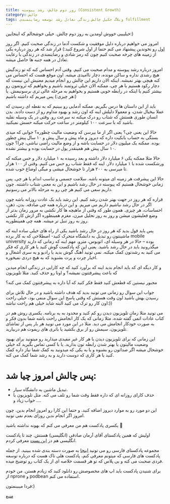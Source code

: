 ```yaml
---
title: روز دوم چالش- رشد پیوسته (Consistent Growth)
category: چالش
tags: وبلاگ جکیل چالش زندگی تعادل رشد توسعه رضایتمندی fulfillment
---
```



خیلیییی خووش اومدین به روز دوم چالش. خیلی خوشحالم که اینجایین:)

امروز می خواهیم درباره دلیل موفقیت و شکست آدما در زندگی صحبت کنیم.
اگر [روز اول](http://spacelover.net/wheel-of-life.html) رو نخوندین پیشنهاد می کنم حتما از اول شروع کنید:)
قرار شد که هر روز درباره یکی از زمینه های چرخه صحبت کنیم چون که رمز شادی و رضایتمندی در زندگی با رعایت تعادل در همه جنبه ها حاصل میشه.

امروز درباره رشد پیوسته و مدام صحبت می کنیم. وقتی آدم احساس کنه که تو زندگیش هیچ رشدی نداره و ساکن مونده، دچار ناامیدی میشه. اون موقع هست که احساس می کنه هیچی بهتر نمیشه.
اینکه الان داریم این چالش رو انجام میدیم معنیش این نیست که دچار رکود هستیم یا هر چی، ممکنه الان خیلی ثروتمند باشیم و بخواهیم که ثروتمون رو بیشتر کنیم یا اینکه در رابطه خوبی هستیم و بخواهیم به مرحله عالی تری برسونیمش. یا هر چیزی:) پس میریم که داشته باشیم:)

باید از این داستان ها درس بگیریم. ممکنه آدمایی رو ببینیم که به نقطه ای رسیدن که عملا بیخیال شدن، و معمولا دلیلش اینه که اون رشد و بهبود مداوم رو از دست دادند. بدن انسان طوری هستش که شتاب رو درک میکنه نه سرعت رو. وقتی در یک وسیله نقلیه باشید که با سرعت ۱۰۰ کیلومتر در ساعت حرکت میکنه حسش نمیکنید.

حالا این یعنی چی؟ یعنی اگر از ما بپرسن که وضعیت مالیت چطوره؟ جوابی که میدی بستگی به حساب بانکیت داره که دیروز و ماه پیش و سال پیش و ۱۰ سال پیش چطور بوده. ممکنه یک میلیون دلار در حسابت باشه و از وضع مالیت راضی نباشی، چرا؟ چون ۱۰ سال پیش هم همینقدر پول در حسابت بوده و بیشتر نشده.

حالا مثلا ممکنه یکی ۶ میلیارد دلار داشته و بعد رسیده به ۱ میلیارد دلار و حس میکنه که ورشکست شده با ۱ میلیارد دلار. اینه که فقط شتاب رو حس می کنیم. وقتی از ۱۰۰ هزار تا میرسی به ۲۰۰ هزار تا خوشحال میشی و میگی اوضاع خوب شده.

حالا این پیشرفت هر زمینه ای میتونه باشه. سلامت جسمی و تناسب اندام یا هر چی.
پس زمانی خوشحال هستیم که پیوسته در حال رشد باشیم و این به معنی شتاب داشتنه. چون داریم سعی می کنیم هر چی رو به مرحله بالاتر می رسونیم.

قراره که هر روز در جهت بهتر شدن رشد کنیم. این رشد باید یک عادت روزانه باشه چون اگر در حال رشد نباشیم داریم می میریم. و این درباره همه چی صادقه. بدن، ذهن، احساسات، هر چیزی. 
همون طور که وقتی از ماهیچه ها کار نکشی به مرور زمان بدتر از وضع فعلیشون میشن و روز به روز تحلیل میرن، مغزم همینطوره اگر ازش کار نکشی روز به روز تنبل تر میشه. همه چی همینطوریه.

پس باید قول بدید که هر روز در حال رشد باشید یکی از راه های خیلی ساده اینه که ماشینتون رو تبدیل به دانشگاه متحرک کنید- اصطلاحی که به کار برده mobile university بوده – حالا در هر وسیله ای، اتوبوس، مترو. مهم اینه که زمانی که دارید میگذرونید باید در حال رشد باشید. یعنی این که پادکست گوش کنید یا هر کاری که فکر می کنید به رشدتون کمک میکنه. نمی تونید آهنگ گوش بدید یا رادیو و یه سری آشغال و اخبار چرت و پرت بشنوید که به هیچ دردی نمیخوره.

و کار دیگه ای که باید انجام بدید اینه که برآورد کنید که چه کارایی در زندگی انجام میدین که باعث پیشرفتتون نمیشه؟ و اونا رو حذف کنید. مثلا تلویزیون

مجبور نیستین که قطعش کنید فقط فکر کنید که آیا داره به پیشرفتتون کمک می کنه؟

جواب این سوال رو زمانی می تونید بدید که هدف داشته باشید و در حال تلاش برای رسیدن بهش باشید اون وقت هستش که وقتی پاسخ این سوال منفی بود، خیلی راحت اون کار رو ترک می کنید البته شاید خیلی هم راحت نباشه:))

 می تونید مثلا زمان تلویزیون دیدن رو کم کنید و محدود به یه برنامه. یکسری روش هم در کتاب عادات اتمی گفته شده، مثلا زمانی که یک کار انجامش راحت باشه شما بدون فکر و به صورت خودکار انجامش می دید. مثلا در این مورد می تونید هر بار پس از تماشای تلویزیون، سیمش رو از برق بکشید یا باتری های ریموت هم دربیارید.
 
این زمانی که برای تلویزیون دیدن یا هر کار غیر مفیدی میذارید رو میتونید برای بهبود وضعیت مالیتون یا بهتر شدن رابطه تون بذارید. یا با کسی تماس بگیرید که خیلی خوشحال میشه اگر صداتون رو بشنوه و یا به یکی که میدونید به کمک شما نیاز داره کمک کنید یا هر کاری که دوست دارید و به رشد شما کمک می کنه.

# پس چالش امروز چیا شد:

* تبدیل ماشین به دانشگاه سیار.
* حذف کارای روزانه ای که داره فقط وقت شما رو تلف می کنه. مثل تلویزیون یا خواب زیاد و ….

این دو مورد رو به موارد دیروز اضافه کنید. و حتما این کارا رو امروز انجام بدین. چون امروز اگر انجام ندین روزای بعدم نمی تونید.

یکسری پادکست هم من معرفی می کنم که بهونه نداشته باشید 🙂

اولیش که همین پادکستای آقای آرمان صادقی (انگلیسی) هستش.
چند تا پادکست انگلیسی هم در [این پست] معرفی کردم.

مجموعه پادکستای فارسی رو می تونید [اینجا](wall.hezaro.com/podcasts) به صورت دسته بندی شده ببینید. از جمله پادکست های فارسی که میتونم معرفی کنم، پادکست هلی تاک هست که درباره توسعه فردی صحبت می کنه و بی پلاس که تو هر قسمت خلاصه ای از یک کتاب رو توضیح میده.

برای شنیدن پادکست باید اپ های مخصوصش رو دانلود کنید که زیادم هستن. من خودم از nprone و podbean  استفاده می کنم.

فردا میبینمتون:)



[منبع]


[این پست]: http://spacelover.net/learning-english/
[منبع]: https://titaniumsuccess.com/podcast/consistent-growth/
